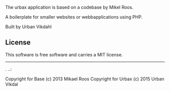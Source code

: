 The urbax application is based on a codebase by Mikel Roos.
 
A boilerplate for smaller websites or webbapplications using PHP.
 
Built by Urban Vikdahl
 
License 
------------------
 
This software is free software and carries a MIT license.
 
 
------------------
 .
..:
 
Copyright for Base (c) 2013 Mikael Roos
Copyright for Urbax (c) 2015 Urban Vikdal
